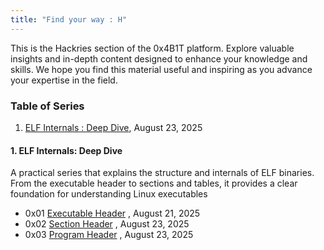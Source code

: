 ```yaml
---
title: "Find your way : H"
---
```


This is the Hackries section of the 0x4B1T platform. Explore valuable insights and in-depth content designed to enhance your knowledge and skills. We hope you find this material useful and inspiring as you advance your expertise in the field.

### Table of Series
1. [ELF Internals : Deep Dive](#), August 23, 2025

#### 1. ELF Internals: Deep Dive

A practical series that explains the structure and internals of ELF binaries. From the executable header to sections and tables, it provides a clear foundation for understanding Linux executables

- 0x01 [Executable Header](https://kris3c.github.io/hackries/mastering-x86-64-assembly/0x01) , August 21, 2025
- 0x02 [Section Header](https://kris3c.github.io/hackries/mastering-x86-64-assembly/0x02) , August 23, 2025
- 0x03 [Program Header](https://kris3c.github.io/hackries/mastering-x86-64-assembly/0x03) , August 23, 2025

